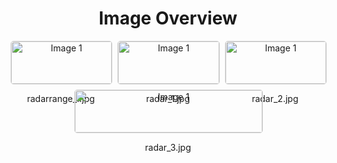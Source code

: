 <h1 style ="text-align: center;"> Image Overview </h1>
<div style="display: flex; flex-wrap: wrap; gap: 10px; justify-content: center;">
<div style="flex: 1 1 calc(33.333% - 20px); max-width: 300px; text-align: center;">
<img src="https://media.evkx.net/multimedia/technology/sensorsandcameras/radar/radarrange_1_xst.jpg" alt="Image 1" style="width: 100%; border: 1px solid #ddd; border-radius: 5px;">
<p>radarrange_1.jpg</p>
</div>
<div style="flex: 1 1 calc(33.333% - 20px); max-width: 300px; text-align: center;">
<img src="https://media.evkx.net/multimedia/technology/sensorsandcameras/radar/radar_1_xst.jpg" alt="Image 1" style="width: 100%; border: 1px solid #ddd; border-radius: 5px;">
<p>radar_1.jpg</p>
</div>
<div style="flex: 1 1 calc(33.333% - 20px); max-width: 300px; text-align: center;">
<img src="https://media.evkx.net/multimedia/technology/sensorsandcameras/radar/radar_2_xst.jpg" alt="Image 1" style="width: 100%; border: 1px solid #ddd; border-radius: 5px;">
<p>radar_2.jpg</p>
</div>
<div style="flex: 1 1 calc(33.333% - 20px); max-width: 300px; text-align: center;">
<img src="https://media.evkx.net/multimedia/technology/sensorsandcameras/radar/radar_3_xst.jpg" alt="Image 1" style="width: 100%; border: 1px solid #ddd; border-radius: 5px;">
<p>radar_3.jpg</p>
</div>
</div>
